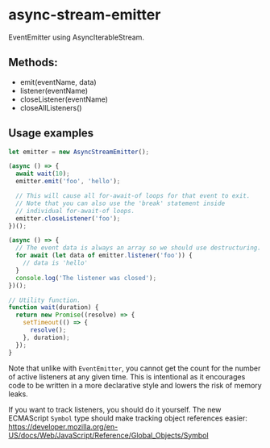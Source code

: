 # async-stream-emitter
EventEmitter using AsyncIterableStream.

## Methods:

- emit(eventName, data)
- listener(eventName)
- closeListener(eventName)
- closeAllListeners()

## Usage examples

```js
let emitter = new AsyncStreamEmitter();

(async () => {
  await wait(10);
  emitter.emit('foo', 'hello');

  // This will cause all for-await-of loops for that event to exit.
  // Note that you can also use the 'break' statement inside
  // individual for-await-of loops.
  emitter.closeListener('foo');
})();

(async () => {
  // The event data is always an array so we should use destructuring.
  for await (let data of emitter.listener('foo')) {
    // data is 'hello'
  }
  console.log('The listener was closed');
})();

// Utility function.
function wait(duration) {
  return new Promise((resolve) => {
    setTimeout(() => {
      resolve();
    }, duration);
  });
}
```

Note that unlike with `EventEmitter`, you cannot get the count for the number of active listeners at any given time.
This is intentional as it encourages code to be written in a more declarative style and lowers the risk of memory leaks.

If you want to track listeners, you should do it yourself.
The new ECMAScript `Symbol` type should make tracking object references easier: https://developer.mozilla.org/en-US/docs/Web/JavaScript/Reference/Global_Objects/Symbol
